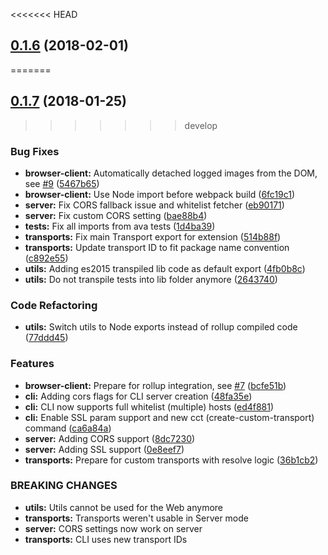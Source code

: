 <<<<<<< HEAD
<a name="0.1.6"></a>
## [0.1.6](https://github.com/namics/node-remlog/compare/@namics/remlog-scheme@0.1.6...@namics/remlog-scheme@0.1.6) (2018-02-01)
=======
<a name="0.1.7"></a>
## [0.1.7](https://github.com/namics/node-remlog/compare/@namics/remlog-scheme@0.1.7...@namics/remlog-scheme@0.1.7) (2018-01-25)
>>>>>>> develop


### Bug Fixes

* **browser-client:** Automatically detached logged images from the DOM, see [#9](https://github.com/namics/node-remlog/issues/9) ([5467b65](https://github.com/namics/node-remlog/commit/5467b65))
* **browser-client:** Use Node import before webpack build ([6fc19c1](https://github.com/namics/node-remlog/commit/6fc19c1))
* **server:** Fix CORS fallback issue and whitelist fetcher ([eb90171](https://github.com/namics/node-remlog/commit/eb90171))
* **server:** Fix custom CORS setting ([bae88b4](https://github.com/namics/node-remlog/commit/bae88b4))
* **tests:** Fix all imports from ava tests ([1d4ba39](https://github.com/namics/node-remlog/commit/1d4ba39))
* **transports:** Fix main Transport export for extension ([514b88f](https://github.com/namics/node-remlog/commit/514b88f))
* **transports:** Update transport ID to fit package name convention ([c892e55](https://github.com/namics/node-remlog/commit/c892e55))
* **utils:** Adding es2015 transpiled lib code as default export ([4fb0b8c](https://github.com/namics/node-remlog/commit/4fb0b8c))
* **utils:** Do not transpile tests into lib folder anymore ([2643740](https://github.com/namics/node-remlog/commit/2643740))


### Code Refactoring

* **utils:** Switch utils to Node exports instead of rollup compiled code ([77ddd45](https://github.com/namics/node-remlog/commit/77ddd45))


### Features

* **browser-client:** Prepare for rollup integration, see [#7](https://github.com/namics/node-remlog/issues/7) ([bcfe51b](https://github.com/namics/node-remlog/commit/bcfe51b))
* **cli:** Adding cors flags for CLI server creation ([48fa35e](https://github.com/namics/node-remlog/commit/48fa35e))
* **cli:** CLI now supports full whitelist (multiple) hosts ([ed4f881](https://github.com/namics/node-remlog/commit/ed4f881))
* **cli:** Enable SSL param support and new cct (create-custom-transport) command ([ca6a84a](https://github.com/namics/node-remlog/commit/ca6a84a))
* **server:** Adding CORS support ([8dc7230](https://github.com/namics/node-remlog/commit/8dc7230))
* **server:** Adding SSL support ([0e8eef7](https://github.com/namics/node-remlog/commit/0e8eef7))
* **transports:** Prepare for custom transports with resolve logic ([36b1cb2](https://github.com/namics/node-remlog/commit/36b1cb2))


### BREAKING CHANGES

* **utils:** Utils cannot be used for the Web anymore
* **transports:** Transports weren't usable in Server mode
* **server:** CORS settings now work on server
* **transports:** CLI uses new transport IDs



